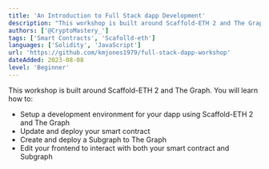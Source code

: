 ```yaml
---
title: 'An Introduction to Full Stack dapp Development'
description: "This workshop is built around Scaffold-ETH 2 and The Graph. You'll learn to setup your development environment, deploy and index smart contracts and built a front-end"
authors: ['@CryptoMastery_']
tags: ['Smart Contracts', 'Scafolld-eth']
languages: ['Solidity', 'JavaScript']
url: 'https://github.com/kmjones1979/full-stack-dapp-workshop'
dateAdded: 2023-08-08
level: 'Beginner'
---
```


This workshop is built around Scaffold-ETH 2 and The Graph. You will learn how to:

- Setup a development environment for your dapp using Scaffold-ETH 2 and The Graph
- Update and deploy your smart contract
- Create and deploy a Subgraph to The Graph
- Edit your frontend to interact with both your smart contract and Subgraph
